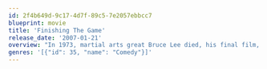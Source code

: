 ```yaml
---
id: 2f4b649d-9c17-4d7f-89c5-7e2057ebbcc7
blueprint: movie
title: 'Finishing The Game'
release_date: '2007-01-21'
overview: "In 1973, martial arts great Bruce Lee died, his final film, Game of Death, left unfinished. With the public hungry for more Lee, movie execs decide to find a replacement. This outrageous satire looks at the entire process, from the oddball candidates to the greed and racial motivations that drive the final decision. There's big business in the movies, and Finishing the Game skewers it with an eye for '70s detail."
genres: '[{"id": 35, "name": "Comedy"}]'
---
```

